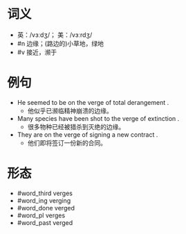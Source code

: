 # 词义
- 英：/vɜːdʒ/； 美：/vɜːrdʒ/
- #n 边缘；(路边的)小草地，绿地
- #v 接近，濒于
# 例句
- He seemed to be on the verge of total derangement .
	- 他似乎已濒临精神崩溃的边缘。
- Many species have been shot to the verge of extinction .
	- 很多物种已经被猎杀到灭绝的边缘。
- They are on the verge of signing a new contract .
	- 他们即将签订一份新的合同。
# 形态
- #word_third verges
- #word_ing verging
- #word_done verged
- #word_pl verges
- #word_past verged
